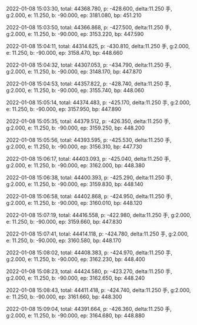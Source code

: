 2022-01-08 15:03:30, total: 44368.780, p: -428.600, delta:11.250 手, g:2.000, e: 11.250, b: -90.000, ep: 3181.080, bp: 451.210

2022-01-08 15:03:50, total: 44366.868, p: -427.500, delta:11.250 手, g:2.000, e: 11.250, b: -90.000, ep: 3153.220, bp: 447.590

2022-01-08 15:04:11, total: 44314.625, p: -430.810, delta:11.250 手, g:2.000, e: 11.250, b: -90.000, ep: 3158.470, bp: 448.660

2022-01-08 15:04:32, total: 44307.053, p: -434.790, delta:11.250 手, g:2.000, e: 11.250, b: -90.000, ep: 3148.170, bp: 447.870

2022-01-08 15:04:53, total: 44357.822, p: -428.740, delta:11.250 手, g:2.000, e: 11.250, b: -90.000, ep: 3155.740, bp: 448.060

2022-01-08 15:05:14, total: 44374.483, p: -425.170, delta:11.250 手, g:2.000, e: 11.250, b: -90.000, ep: 3157.950, bp: 447.890

2022-01-08 15:05:35, total: 44379.512, p: -426.350, delta:11.250 手, g:2.000, e: 11.250, b: -90.000, ep: 3159.250, bp: 448.200

2022-01-08 15:05:56, total: 44393.595, p: -425.530, delta:11.250 手, g:2.000, e: 11.250, b: -90.000, ep: 3156.310, bp: 447.730

2022-01-08 15:06:17, total: 44403.093, p: -425.040, delta:11.250 手, g:2.000, e: 11.250, b: -90.000, ep: 3162.000, bp: 448.380

2022-01-08 15:06:38, total: 44400.393, p: -425.290, delta:11.250 手, g:2.000, e: 11.250, b: -90.000, ep: 3159.830, bp: 448.140

2022-01-08 15:06:58, total: 44402.868, p: -424.950, delta:11.250 手, g:2.000, e: 11.250, b: -90.000, ep: 3160.010, bp: 448.120

2022-01-08 15:07:19, total: 44416.558, p: -422.980, delta:11.250 手, g:2.000, e: 11.250, b: -90.000, ep: 3159.660, bp: 447.830

2022-01-08 15:07:41, total: 44414.118, p: -424.780, delta:11.250 手, g:2.000, e: 11.250, b: -90.000, ep: 3160.580, bp: 448.170

2022-01-08 15:08:02, total: 44408.383, p: -424.970, delta:11.250 手, g:2.000, e: 11.250, b: -90.000, ep: 3162.230, bp: 448.400

2022-01-08 15:08:23, total: 44424.580, p: -423.270, delta:11.250 手, g:2.000, e: 11.250, b: -90.000, ep: 3162.650, bp: 448.240

2022-01-08 15:08:43, total: 44411.418, p: -424.740, delta:11.250 手, g:2.000, e: 11.250, b: -90.000, ep: 3161.660, bp: 448.300

2022-01-08 15:09:04, total: 44391.664, p: -426.360, delta:11.250 手, g:2.000, e: 11.250, b: -90.000, ep: 3164.680, bp: 448.880